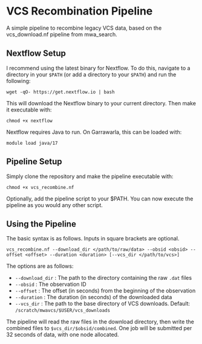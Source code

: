 # VCS Recombination Pipeline
A simple pipeline to recombine legacy VCS data, based on the vcs_download.nf pipeline from mwa_search.

## Nextflow Setup
I recommend using the latest binary for Nextflow. To do this, navigate to a directory in your `$PATH` (or add a directory to your `$PATH`) and run the following:

    wget -qO- https://get.nextflow.io | bash

This will download the Nextflow binary to your current directory. Then make it executable with:

    chmod +x nextflow

Nextflow requires Java to run. On Garrawarla, this can be loaded with:

    module load java/17

## Pipeline Setup
Simply clone the repository and make the pipeline executable with:

    chmod +x vcs_recombine.nf

Optionally, add the pipeline script to your $PATH. You can now execute the pipeline as you would any other script.

## Using the Pipeline
The basic syntax is as follows. Inputs in square brackets are optional.

    vcs_recombine.nf --download_dir </path/to/raw/data> --obsid <obsid> --offset <offset> --duration <duration> [--vcs_dir </path/to/vcs>]

The options are as follows:

  - `--download_dir` : The path to the directory containing the raw `.dat` files
  - `--obsid` : The observation ID
  - `--offset` : The offset (in seconds) from the beginning of the observation
  - `--duration` : The duration (in seconds) of the downloaded data
  - `--vcs_dir` : The path to the base directory of VCS downloads. Default: `/scratch/mwavcs/$USER/vcs_downloads`

The pipeline will read the raw files in the download directory, then write the combined files to `$vcs_dir/$obsid/combined`. One job will be submitted per 32 seconds of data, with one node allocated.

